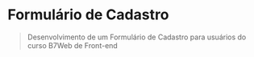 # Formulário de Cadastro
> Desenvolvimento de um Formulário de Cadastro para usuários do curso B7Web de Front-end
